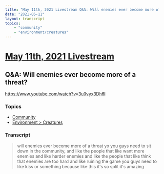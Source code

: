 ```yaml
---
title: "May 11th, 2021 Livestream Q&A: Will enemies ever become more of a threat?"
date: "2021-05-11"
layout: transcript
topics:
    - "community"
    - "environment/creatures"
---
```

# [May 11th, 2021 Livestream](../2021-05-11.md)
## Q&A: Will enemies ever become more of a threat?
https://www.youtube.com/watch?v=3u0vyx3Dh6I

### Topics
* [Community](../topics/community.md)
* [Environment > Creatures](../topics/environment/creatures.md)

### Transcript

> will enemies ever become more of a threat yo you guys need to sit down in the community, and like the people that like want more enemies and like harder enemies and like the people that like think that enemies are too hard and like ruining the game you guys need to like kiss or something because like this it's so split it's amazing

